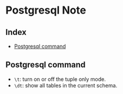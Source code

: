 # Postgresql Note

## Index
* [Postgresql command](#Postgresql-command)

## Postgresql command
* `\t`: turn on or off the tuple only mode.
* `\dt`: show all tables in the current schema.